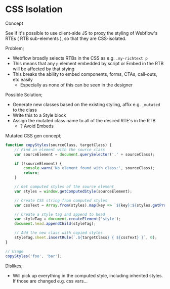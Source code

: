 # CSS Isolation

Concept

See if it's possible to use client-side JS to proxy the styling of Webflow's RTEs ( RTB sub-elements ), so that they are CSS-isolated.

Problem;

* Webflow broadly selects RTBs in the CSS as e.g. `.my-richtext p`
* This means that any `p` element embedded by script or Embed in the RTB will be affected by that stying
* This breaks the ability to embed components, forms, CTAs, call-outs, etc easily&#x20;
  * Especially as none of this can be seen in the designer

Possible Solution;

* Generate new classes based on the existing styling, affix e.g. `_mutated` to the class
* Write this to a Style block&#x20;
* Assign the mutated class name to all of the desired RTE's in the RTB
  * &#x20;? Avoid Embeds

Mutated CSS gen concept;&#x20;

```javascript
function copyStyles(sourceClass, targetClass) {
    // Find an element with the source class
    var sourceElement = document.querySelector('.' + sourceClass);

    if (!sourceElement) {
        console.warn('No element found with class:', sourceClass);
        return;
    }

    // Get computed styles of the source element
    var styles = window.getComputedStyle(sourceElement);

    // Create CSS string from computed styles
    var cssText = Array.from(styles).map(key => `${key}:${styles.getPropertyValue(key)}`).join(';');

    // Create a style tag and append to head
    var styleTag = document.createElement('style');
    document.head.appendChild(styleTag);

    // Add the new class with copied styles
    styleTag.sheet.insertRule(`.${targetClass} { ${cssText} }`, 0);
}

// Usage
copyStyles('foo', 'bar');
```

Dislikes;&#x20;

* Will pick up everything in the computed style, including inherited styles. If those are changed e.g. css vars...&#x20;
